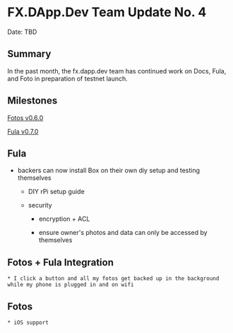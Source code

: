 # FX.DApp.Dev Team Update No. 4

Date: TBD

## Summary

In the past month, the fx.dapp.dev team has continued work on Docs, Fula, and Foto in preparation of testnet launch.

## Milestones

[Fotos v0.6.0](https://github.com/functionland/fotos/milestone/4)

[Fula  v0.7.0](https://github.com/functionland/fula/milestone/2)


## Fula

  * backers can now install Box on their own diy setup and testing themselves

    * DIY rPi setup guide

    * security

      * encryption + ACL

      * ensure owner's photos and data can only be accessed by themselves

## Fotos + Fula Integration

    * I click a button and all my fotos get backed up in the background while my phone is plugged in and on wifi

## Fotos

    * iOS support
